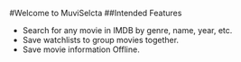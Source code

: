 #Welcome to MuviSelcta
##Intended Features
- Search for any movie in IMDB by genre, name, year, etc.
- Save watchlists to group movies together.
- Save movie information Offline.

